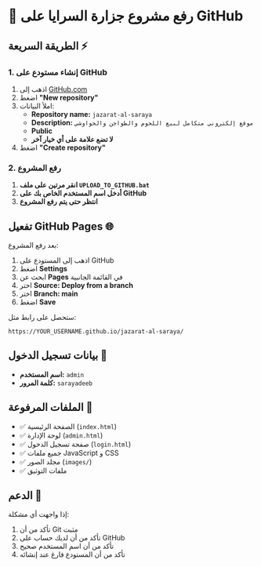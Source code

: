 # 🚀 رفع مشروع جزارة السرايا على GitHub

## الطريقة السريعة ⚡

### 1. إنشاء مستودع على GitHub
1. اذهب إلى [GitHub.com](https://github.com)
2. اضغط **"New repository"**
3. املأ البيانات:
   - **Repository name:** `jazarat-al-saraya`
   - **Description:** `موقع إلكتروني متكامل لبيع اللحوم والطواجن والحواوشي`
   - **Public**
   - **لا تضع علامة على أي خيار آخر**
4. اضغط **"Create repository"**

### 2. رفع المشروع
1. **انقر مرتين على ملف `UPLOAD_TO_GITHUB.bat`**
2. **أدخل اسم المستخدم الخاص بك على GitHub**
3. **انتظر حتى يتم رفع المشروع**

## تفعيل GitHub Pages 🌐

بعد رفع المشروع:
1. اذهب إلى المستودع على GitHub
2. اضغط **Settings**
3. ابحث عن **Pages** في القائمة الجانبية
4. اختر **Source: Deploy from a branch**
5. اختر **Branch: main**
6. اضغط **Save**

ستحصل على رابط مثل:
```
https://YOUR_USERNAME.github.io/jazarat-al-saraya/
```

## بيانات تسجيل الدخول 🔑

- **اسم المستخدم:** `admin`
- **كلمة المرور:** `sarayadeeb`

## الملفات المرفوعة 📁

- ✅ الصفحة الرئيسية (`index.html`)
- ✅ لوحة الإدارة (`admin.html`)
- ✅ صفحة تسجيل الدخول (`login.html`)
- ✅ جميع ملفات JavaScript و CSS
- ✅ مجلد الصور (`images/`)
- ✅ ملفات التوثيق

## الدعم 💬

إذا واجهت أي مشكلة:
1. تأكد من أن Git مثبت
2. تأكد من أن لديك حساب على GitHub
3. تأكد من أن اسم المستخدم صحيح
4. تأكد من أن المستودع فارغ عند إنشائه
